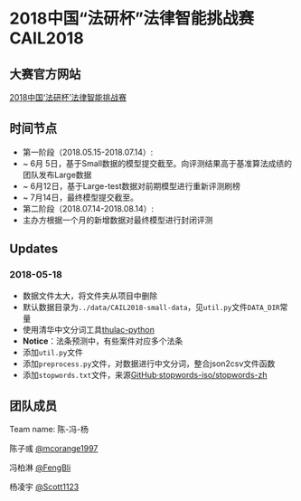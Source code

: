 # 2018中国“法研杯”法律智能挑战赛 CAIL2018

## 大赛官方网站
[2018中国‘法研杯’法律智能挑战赛](http://cail.cipsc.org.cn/index.html)

## 时间节点
- 第一阶段（2018.05.15-2018.07.14）:
 - ~ 6月 5日，基于Small数据的模型提交截至。向评测结果高于基准算法成绩的团队发布Large数据
 - ~ 6月12日，基于Large-test数据对前期模型进行重新评测刷榜
 - ~ 7月14日，最终模型提交截至。
- 第二阶段（2018.07.14-2018.08.14）:
 - 主办方根据一个月的新增数据对最终模型进行封闭评测

## Updates

### 2018-05-18
- 数据文件太大，将文件夹从项目中删除
- 默认数据目录为`../data/CAIL2018-small-data`，见`util.py`文件`DATA_DIR`常量
- 使用清华中文分词工具[thulac-python](https://github.com/thunlp/THULAC-Python)
- **Notice**：法条预测中，有些案件对应多个法条
- 添加`util.py`文件
- 添加`preprocess.py`文件，对数据进行中文分词，整合json2csv文件函数
- 添加`stopwords.txt`文件，来源[GitHub·stopwords-iso/stopwords-zh](https://github.com/stopwords-iso/stopwords-zh)

## 团队成员

Team name: 陈-冯-杨

陈子彧 [@mcorange1997](https://github.com/mcorange1997)

冯柏淋 [@FengBli](https://github.com/FengBli)

杨凌宇 [@Scott1123](https://github.com/Scott1123)
